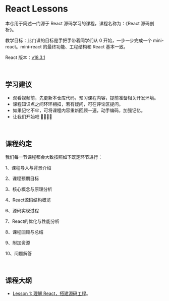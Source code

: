 # React Lessons

本仓用于简述一门源于 React 源码学习的课程，课程名称为：《React 源码剖析》。

教学目标：此门课的目标是手把手带着同学们从 0 开始，一步一步完成一个 mini-react。mini-react 的最终功能、工程结构和 React 基本一致。

React 版本：[v18.3.1](https://github.com/facebook/react/tree/v18.3.1)

<br>

## 学习建议

- 观看视频前，先更新本仓库代码，预习课程内容，提前准备相关开发环境。
- 课程知识点之间环环相扣，若有疑问，可在评论区提问。
- 如果记忆不牢，可将课程内容重新回顾一遍，动手编码，加强记忆。
- 让我们开始吧 🎉🎉🥳🥳

<br>

## 课程约定

我们每一节课程都会大致按照如下既定环节进行：

1、课程导入与背景介绍

2、课程预期目标

3、核心概念与原理分析  

4、React源码结构概览 

6、源码实现过程 

7、React的优化与性能分析 

8、课程回顾与总结 

9、附加资源  

10、问题解答  

<br>

## 课程大纲

- [Lesson 1: 理解 React，搭建源码工程](./lessons/lesson1/main.md)。
